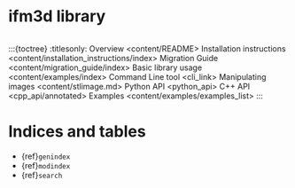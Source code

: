 # ifm3d library
```{include} content/news/news_release.md
```

:::{toctree}
:titlesonly:
Overview <content/README>
Installation instructions <content/installation_instructions/index>
Migration Guide <content/migration_guide/index>
Basic library usage <content/examples/index>
Command Line tool <cli_link>
Manipulating images <content/stlimage.md>
Python API <python_api>
C++ API <cpp_api/annotated>
Examples <content/examples/examples_list>
::: 


Indices and tables
==================

* {ref}`genindex`
* {ref}`modindex`
* {ref}`search`
